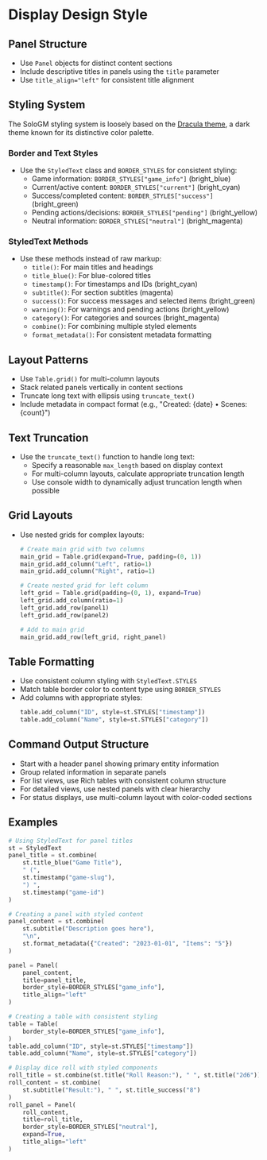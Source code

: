 # Display Design Style

## Panel Structure
- Use `Panel` objects for distinct content sections
- Include descriptive titles in panels using the `title` parameter
- Use `title_align="left"` for consistent title alignment

## Styling System

The SoloGM styling system is loosely based on the [Dracula theme](https://draculatheme.com/), a dark theme known for its distinctive color palette.

### Border and Text Styles
- Use the `StyledText` class and `BORDER_STYLES` for consistent styling:
  - Game information: `BORDER_STYLES["game_info"]` (bright_blue)
  - Current/active content: `BORDER_STYLES["current"]` (bright_cyan)
  - Success/completed content: `BORDER_STYLES["success"]` (bright_green)
  - Pending actions/decisions: `BORDER_STYLES["pending"]` (bright_yellow)
  - Neutral information: `BORDER_STYLES["neutral"]` (bright_magenta)

### StyledText Methods
- Use these methods instead of raw markup:
  - `title()`: For main titles and headings
  - `title_blue()`: For blue-colored titles
  - `timestamp()`: For timestamps and IDs (bright_cyan)
  - `subtitle()`: For section subtitles (magenta)
  - `success()`: For success messages and selected items (bright_green)
  - `warning()`: For warnings and pending actions (bright_yellow)
  - `category()`: For categories and sources (bright_magenta)
  - `combine()`: For combining multiple styled elements
  - `format_metadata()`: For consistent metadata formatting

## Layout Patterns
- Use `Table.grid()` for multi-column layouts
- Stack related panels vertically in content sections
- Truncate long text with ellipsis using `truncate_text()`
- Include metadata in compact format (e.g., "Created: {date} • Scenes: {count}")

## Text Truncation
- Use the `truncate_text()` function to handle long text:
  - Specify a reasonable `max_length` based on display context
  - For multi-column layouts, calculate appropriate truncation length
  - Use console width to dynamically adjust truncation length when possible

## Grid Layouts
- Use nested grids for complex layouts:
  ```python
  # Create main grid with two columns
  main_grid = Table.grid(expand=True, padding=(0, 1))
  main_grid.add_column("Left", ratio=1)
  main_grid.add_column("Right", ratio=1)
  
  # Create nested grid for left column
  left_grid = Table.grid(padding=(0, 1), expand=True)
  left_grid.add_column(ratio=1)
  left_grid.add_row(panel1)
  left_grid.add_row(panel2)
  
  # Add to main grid
  main_grid.add_row(left_grid, right_panel)
  ```

## Table Formatting
- Use consistent column styling with `StyledText.STYLES`
- Match table border color to content type using `BORDER_STYLES`
- Add columns with appropriate styles:
  ```python
  table.add_column("ID", style=st.STYLES["timestamp"])
  table.add_column("Name", style=st.STYLES["category"])
  ```

## Command Output Structure
- Start with a header panel showing primary entity information
- Group related information in separate panels
- For list views, use Rich tables with consistent column structure
- For detailed views, use nested panels with clear hierarchy
- For status displays, use multi-column layout with color-coded sections

## Examples
```python
# Using StyledText for panel titles
st = StyledText
panel_title = st.combine(
    st.title_blue("Game Title"),
    " (",
    st.timestamp("game-slug"),
    ") ",
    st.timestamp("game-id")
)

# Creating a panel with styled content
panel_content = st.combine(
    st.subtitle("Description goes here"),
    "\n",
    st.format_metadata({"Created": "2023-01-01", "Items": "5"})
)

panel = Panel(
    panel_content,
    title=panel_title,
    border_style=BORDER_STYLES["game_info"],
    title_align="left"
)

# Creating a table with consistent styling
table = Table(
    border_style=BORDER_STYLES["game_info"],
)
table.add_column("ID", style=st.STYLES["timestamp"])
table.add_column("Name", style=st.STYLES["category"])

# Display dice roll with styled components
roll_title = st.combine(st.title("Roll Reason:"), " ", st.title("2d6"))
roll_content = st.combine(
    st.subtitle("Result:"), " ", st.title_success("8")
)
roll_panel = Panel(
    roll_content,
    title=roll_title,
    border_style=BORDER_STYLES["neutral"],
    expand=True,
    title_align="left"
)
```
